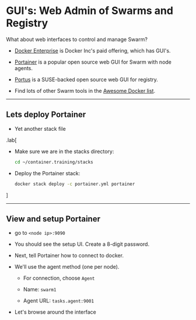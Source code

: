 # GUI's: Web Admin of Swarms and Registry

What about web interfaces to control and manage Swarm?

- [Docker Enterprise](https://www.docker.com/products/docker-enterprise) is Docker Inc's paid offering, which has GUI's.

- [Portainer](https://portainer.io) is a popular open source web GUI for Swarm with node agents.

- [Portus](http://port.us.org) is a SUSE-backed open source web GUI for registry.

- Find lots of other Swarm tools in the [Awesome Docker list](https://awesome-docker.netlify.com).

---

## Lets deploy Portainer

- Yet another stack file

.lab[

- Make sure we are in the stacks directory:
  ```bash
  cd ~/container.training/stacks
  ```

- Deploy the Portainer stack:
  ```bash
  docker stack deploy -c portainer.yml portainer
  ```

]

---

## View and setup Portainer

- go to `<node ip>:9090`

- You should see the setup UI. Create a 8-digit password.

- Next, tell Portainer how to connect to docker.

- We'll use the agent method (one per node).

  - For connection, choose `Agent`

  - Name: `swarm1`

  - Agent URL: `tasks.agent:9001`

- Let's browse around the interface
